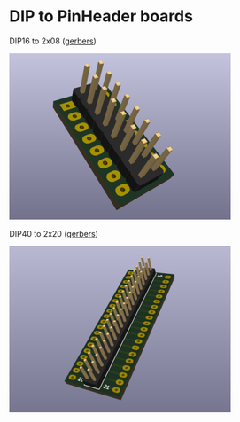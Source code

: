 # DIP to PinHeader boards

DIP16 to 2x08 ([gerbers](DIP16-TO-02x08/gerbers))

![](DIP16-TO-02x08.png)

DIP40 to 2x20 ([gerbers](DIP40-TO-2x20/gerbers))

![](DIP40-TO-2x20.png)
